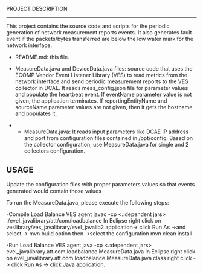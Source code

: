 
PROJECT DESCRIPTION

---
This project contains the source code and scripts for the periodic generation of network measurement reports events. It also generates fault event if the packets/bytes transferred are below the low water mark for the network interface.

 - README.md: this file.


 - MeasureData.java and DeviceData.java files: source code that uses the ECOMP Vendor Event Listener Library (VES) to read metrics from the network interface and send periodic measurement reports to the VES collector in DCAE. It reads meas_config.json file for parameter values and populate the heartbeat event. If eventName parameter value is not given, the application terminates. If reportingEntityName and sourceName parameter values are not given, then it gets the hostname and populates it. 


 - - MeasureData.java: It reads input parameters like DCAE IP address and port from configuration files contained in /opt/config. Based on the collector configuration, use MeasureData.java for single and 2 collectors configuration.


USAGE
-----

Update the configuration files with proper parameters values so that events generated would contain those values

To run the MeasureData.java, please execute the following steps:

  -Compile Load Balance VES agent
   javac -cp <.:dependent jars> ./evel_javalibrary/att/com/loadbalance
   In Eclipse right click on veslibrary/ves_javalibrary/evel_javalib2 application-> click Run As ->and select -> mvn build option then
   ->select the configuration mvn clean install.

  -Run Load Balance VES agent
   java -cp <.:dependent jars> evel_javalibrary.att.com.loadbalance.MeasureData.java
   In Eclipse right click on evel_javalibrary.att.com.loadbalance.MeasureData.java class right click -> click Run As -> click Java application.


